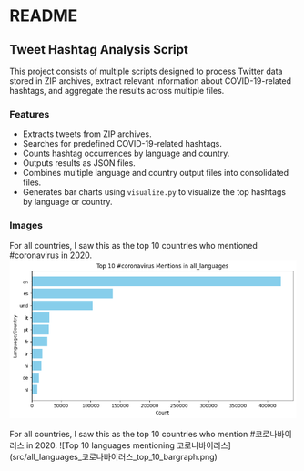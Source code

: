 # README

## Tweet Hashtag Analysis Script

This project consists of multiple scripts designed to process Twitter data stored in ZIP archives, extract relevant information about COVID-19-related hashtags, and aggregate the results across multiple files.

### Features
- Extracts tweets from ZIP archives.
- Searches for predefined COVID-19-related hashtags.
- Counts hashtag occurrences by language and country.
- Outputs results as JSON files.
- Combines multiple language and country output files into consolidated files.
- Generates bar charts using `visualize.py` to visualize the top hashtags by language or country.


### Images
 For all countries, I saw this as the top 10 countries who mentioned #coronavirus in 2020. 
 ![Top 10 languages mentioning coronavirus](src/all_languages_coronavirus_top_10_bargraph.png)

 For all countries, I saw this as the top 10 countries who mention #코로나바이러스 in 2020. 
 ![Top 10 languages mentioning 코로나바이러스] (src/all_languages_코로나바이러스_top_10_bargraph.png)
